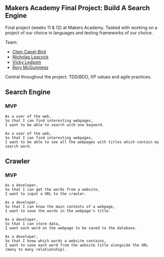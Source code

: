 ## Makers Academy Final Project: Build A Search Engine

Final project (weeks 11 & 12) at Makers Academy. Tasked with working on a project of our choice in languages and testing frameworks of our choice.

Team:
- [Clem Capel-Bird](https://github.com/ClemCB)
- [Nicholas Leacock](https://github.com/marudine)
- [Vicky Ledsom](https://github.com/ledleds)
- [Rory McGuinness](https://github.com/rorymcgit)

Central throughout the project: TDD/BDD, XP values and agile practices.

## Search Engine

### MVP

```
As a user of the web,
So that I can find interesting webpages,
I want to be able to search with one keyword.
```
```
As a user of the web,
So that I can find interesting webpages,
I want to be able to see all the webpages with titles which contain my search word.
```

## Crawler

### MVP

```
As a developer,
So that I can get the words from a website,
I want to input a URL to the crawler.
```
```
As a developer,
So that I can know the main contents of a webpage,
I want to save the words in the webpage's title.
```
```
As a developer,
So that I can store data,
I want each word on the webpage to be saved to the database.
```
```
As a developer,
So that I know which words a website contains,
I want to save each word from the website title alongside the URL (many to many relationship).
```
